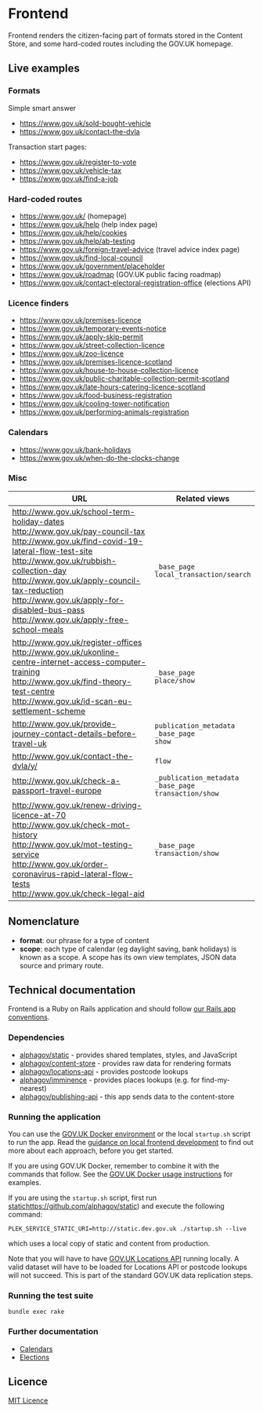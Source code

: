 # Frontend

Frontend renders the citizen-facing part of formats stored in the Content Store, and
some hard-coded routes including the GOV.UK homepage.

## Live examples

### Formats

Simple smart answer
* https://www.gov.uk/sold-bought-vehicle
* https://www.gov.uk/contact-the-dvla

Transaction start pages:
 * https://www.gov.uk/register-to-vote
 * https://www.gov.uk/vehicle-tax
 * https://www.gov.uk/find-a-job

### Hard-coded routes

* https://www.gov.uk/ (homepage)
* https://www.gov.uk/help (help index page)
* https://www.gov.uk/help/cookies
* https://www.gov.uk/help/ab-testing
* https://www.gov.uk/foreign-travel-advice (travel advice index page)
* https://www.gov.uk/find-local-council
* https://www.gov.uk/government/placeholder
* https://www.gov.uk/roadmap (GOV.UK public facing roadmap)
* https://www.gov.uk/contact-electoral-registration-office (elections API)

### Licence finders

* https://www.gov.uk/premises-licence
* https://www.gov.uk/temporary-events-notice
* https://www.gov.uk/apply-skip-permit
* https://www.gov.uk/street-collection-licence
* https://www.gov.uk/zoo-licence
* https://www.gov.uk/premises-licence-scotland
* https://www.gov.uk/house-to-house-collection-licence
* https://www.gov.uk/public-charitable-collection-permit-scotland
* https://www.gov.uk/late-hours-catering-licence-scotland
* https://www.gov.uk/food-business-registration
* https://www.gov.uk/cooling-tower-notification
* https://www.gov.uk/performing-animals-registration

### Calendars

* https://www.gov.uk/bank-holidays
* https://www.gov.uk/when-do-the-clocks-change

### Misc

| URL  | Related views |
|-|-|
| http://www.gov.uk/school-term-holiday-dates<br>http://www.gov.uk/pay-council-tax<br>http://www.gov.uk/find-covid-19-lateral-flow-test-site<br>http://www.gov.uk/rubbish-collection-day<br>http://www.gov.uk/apply-council-tax-reduction<br>http://www.gov.uk/apply-for-disabled-bus-pass<br>http://www.gov.uk/apply-free-school-meals | `_base_page` <br>`local_transaction/search` |
| http://www.gov.uk/register-offices<br>http://www.gov.uk/ukonline-centre-internet-access-computer-training<br>http://www.gov.uk/find-theory-test-centre<br>http://www.gov.uk/id-scan-eu-settlement-scheme | `_base_page`<br>`place/show` |
| http://www.gov.uk/provide-journey-contact-details-before-travel-uk | `publication_metadata`<br>`_base_page`<br>`show` |
| http://www.gov.uk/contact-the-dvla/y/ | `flow` |
| http://www.gov.uk/check-a-passport-travel-europe | `_publication_metadata`<br>`_base_page`<br>`transaction/show` |
| http://www.gov.uk/renew-driving-licence-at-70    <br>http://www.gov.uk/check-mot-history    <br>http://www.gov.uk/mot-testing-service    <br>http://www.gov.uk/order-coronavirus-rapid-lateral-flow-tests   <br>http://www.gov.uk/check-legal-aid | `_base_page`<br>`transaction/show` |
## Nomenclature

- **format**: our phrase for a type of content
- **scope**: each type of calendar (eg daylight saving, bank holidays) is known as a scope. A scope has its own view templates, JSON data source and primary route.

## Technical documentation

Frontend is a Ruby on Rails application and should follow [our Rails app conventions](https://docs.publishing.service.gov.uk/manual/conventions-for-rails-applications.html).

### Dependencies

- [alphagov/static](https://github.com/alphagov/static) - provides shared templates, styles, and JavaScript
- [alphagov/content-store](https://github.com/alphagov/content-store) - provides raw data for rendering formats
- [alphagov/locations-api](https://github.com/alphagov/locations-api) - provides postcode lookups
- [alphagov/imminence](https://github.com/alphagov/imminence) - provides places lookups (e.g. for find-my-nearest)
- [alphagov/publishing-api](https://github.com/alphagov/publishing-api) - this app sends data to the content-store

### Running the application

You can use the [GOV.UK Docker environment](https://github.com/alphagov/govuk-docker) or the local `startup.sh` script to run the app. Read the [guidance on local frontend development](https://docs.publishing.service.gov.uk/manual/local-frontend-development.html) to find out more about each approach, before you get started.

If you are using GOV.UK Docker, remember to combine it with the commands that follow. See the [GOV.UK Docker usage instructions](https://github.com/alphagov/govuk-docker#usage) for examples.

If you are using the `startup.sh` script, first run [static]()https://github.com/alphagov/static) and execute the following command:

```
PLEK_SERVICE_STATIC_URI=http://static.dev.gov.uk ./startup.sh --live
```

which uses a local copy of static and content from production.

Note that you will have to have [GOV.UK Locations API](https://github.com/alphagov/locations-api) running locally. A valid dataset will have to be loaded for Locations API or postcode lookups will not succeed. This is part of the standard GOV.UK data replication steps.

### Running the test suite

```
bundle exec rake
```
### Further documentation

- [Calendars](docs/calendars.md)
- [Elections](docs/elections-api.md)

## Licence

[MIT Licence](LICENCE.txt)
